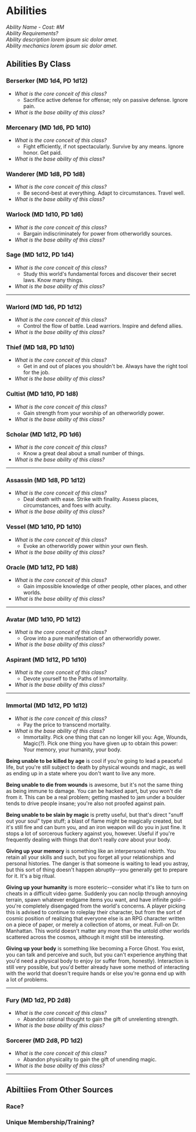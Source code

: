 # Abilities

*Ability Name - Cost: #M*\
*Ability Requirements?*\
*Ability description lorem ipsum sic dolor amet.*\
*Ability mechanics lorem ipsum sic dolor amet.*

## Abilities By Class

### Berserker (MD 1d4, PD 1d12)
- *What is the core conceit of this class?*
	- Sacrifice active defense for offense; rely on passive defense. Ignore pain.
- *What is the base ability of this class?*

### Mercenary (MD 1d6, PD 1d10)
- *What is the core conceit of this class?*
	- Fight efficiently, if not spectacularly. Survive by any means. Ignore honor. Get paid.
- *What is the base ability of this class?*

### Wanderer (MD 1d8, PD 1d8)
- *What is the core conceit of this class?*
	- Be second-best at everything. Adapt to circumstances. Travel well.
- *What is the base ability of this class?*

### Warlock (MD 1d10, PD 1d6)
- *What is the core conceit of this class?*
	- Bargain indiscriminately for power from otherworldly sources.
- *What is the base ability of this class?*

### Sage (MD 1d12, PD 1d4)
- *What is the core conceit of this class?*
	- Study this world's fundamental forces and discover their secret laws. Know many things.
- *What is the base ability of this class?*

---

### Warlord (MD 1d6, PD 1d12)
- *What is the core conceit of this class?*
	- Control the flow of battle. Lead warriors. Inspire and defend allies.
- *What is the base ability of this class?*

### Thief (MD 1d8, PD 1d10)
- *What is the core conceit of this class?*
	- Get in and out of places you shouldn't be. Always have the right tool for the job.
- *What is the base ability of this class?*

### Cultist (MD 1d10, PD 1d8)
- *What is the core conceit of this class?*
	- Gain strength from your worship of an otherworldly power.
- *What is the base ability of this class?*

### Scholar (MD 1d12, PD 1d6)
- *What is the core conceit of this class?*
	- Know a great deal about a small number of things.
- *What is the base ability of this class?*

---

### Assassin (MD 1d8, PD 1d12)
- *What is the core conceit of this class?*
	- Deal death with ease. Strike with finality. Assess places, circumstances, and foes with acuity.
- *What is the base ability of this class?*

### Vessel (MD 1d10, PD 1d10)
- *What is the core conceit of this class?*
	- Evoke an otherworldly power within your own flesh.
- *What is the base ability of this class?*

### Oracle (MD 1d12, PD 1d8)
- *What is the core conceit of this class?*
	- Gain impossible knowledge of other people, other places, and other worlds.
- *What is the base ability of this class?*

---

### Avatar (MD 1d10, PD 1d12)
- *What is the core conceit of this class?*
	- Grow into a pure manifestation of an otherworldly power.
- *What is the base ability of this class?*

### Aspirant (MD 1d12, PD 1d10)
- *What is the core conceit of this class?*
	- Devote yourself to the Paths of Immortality.
- *What is the base ability of this class?*

---

### Immortal (MD 1d12, PD 1d12)
- *What is the core conceit of this class?*
	- Pay the price to transcend mortality.
- *What is the base ability of this class?*
	- Immortality. Pick one thing that can no longer kill you: Age, Wounds, Magic(?). Pick one thing you have given up to obtain this power: Your memory, your humanity, your body.

**Being unable to be killed by age** is cool if you're going to lead a peaceful life, but you're still subject to death by physical wounds and magic, as well as ending up in a state where you don't want to live any more.

**Being unable to die from wounds** is awesome, but it's not the same thing as being immune to damage. You can be hacked apart, but you won't die from it. This can be a real problem; getting mashed to jam under a boulder tends to drive people insane; you're also not proofed against pain.

**Being unable to be slain by magic** is pretty useful, but that's direct "snuff out your soul" type stuff; a blast of flame might be magically created, but it's still fire and can burn you, and an iron weapon will do you in just fine. It stops a lot of sorcerous fuckery against you, however. Useful if you're frequently dealing with things that don't really *care* about your body.

**Giving up your memory** is something like an interpersonal rebirth. You retain all your skills and such, but you forget all your relationships and personal histories. The danger is that someone is waiting to lead you astray, but this sort of thing doesn't happen abruptly--you generally get to prepare for it. It's a big ritual.

**Giving up your humanity** is more esoteric--consider what it's like to turn on cheats in a difficult video game. Suddenly you can noclip through annoying terrain, spawn whatever endgame items you want, and have infinite gold--you're completely disengaged from the world's concerns. A player picking this is advised to continue to roleplay their character, but from the sort of cosmic position of realizing that everyone else is an RPG character written on a piece of paper, or merely a collection of atoms, or meat. Full-on Dr. Manhattan. This world doesn't matter any more than the untold other worlds scattered across the cosmos, although it might still be interesting.

**Giving up your body** is something like becoming a Force Ghost. You exist, you can talk and perceive and such, but you can't experience anything that you'd need a physical body to enjoy (or suffer from, honestly). Interaction is still very possible, but you'd better already have some method of interacting with the world that doesn't require hands or else you're gonna end up with a lot of problems.

---

### Fury (MD 1d2, PD 2d8)
- *What is the core conceit of this class?*
	- Abandon rational thought to gain the gift of unrelenting strength.
- *What is the base ability of this class?*

### Sorcerer (MD 2d8, PD 1d2)
- *What is the core conceit of this class?*
	- Abandon physicality to gain the gift of unending magic.
- *What is the base ability of this class?*

---

## Abiltiies From Other Sources

### Race?

### Unique Membership/Training?